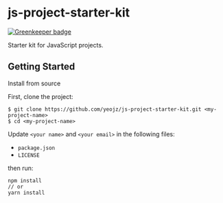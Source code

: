 # js-project-starter-kit

[![Greenkeeper badge](https://badges.greenkeeper.io/yeojz/js-project-starter-kit.svg)](https://greenkeeper.io/)

Starter kit for JavaScript projects.

## Getting Started

Install from source

First, clone the project:

```
$ git clone https://github.com/yeojz/js-project-starter-kit.git <my-project-name>
$ cd <my-project-name>
```

Update `<your name>` and `<your email>` in the following files:

 - `package.json`
 - `LICENSE`

then run:

```
npm install
// or
yarn install
```
